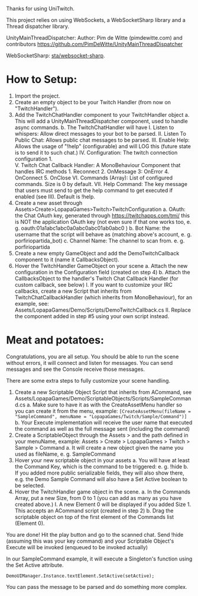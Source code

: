 ﻿Thanks for using UniTwitch.

This project relies on using WebSockets, a WebSocketSharp library and a Thread dispatcher library.

UnityMainThreadDispatcher: Author: Pim de Witte (pimdewitte.com) and contributors
https://github.com/PimDeWitte/UnityMainThreadDispatcher

WebSocketSharp: [sta/websocket-sharp](https://github.com/sta/websocket-sharp).

# How to Setup:

1. Import the project.
2. Create an empty object to be your Twitch Handler (from now on "TwitchHandler").
3. Add the TwitchChatHandler component to your TwitchHandler object
    a. This will add a UnityMainThreadDispatcher component, used to handle async commands.
    b. The TwitchChatHandler will have 
        I. Listen to whispers: Allow direct messages to your bot to be parsed.
        II. Listen To Public Chat: Allows public chat messages to be parsed.
        III. Enable Help: Allows the usage of "!help" (configurable) and will LOG this (future state is to send it to such chat.)
        IV. Configuration: The twitch connection configuration
            1.  
        V. Twitch Chat Callback Handler: A MonoBehaviour Component that handles IRC methods
            1. Reconnect
            2. OnMessage
            3: OnError
            4. OnConnect
            5. OnClose
        VI. Commands (Array): List of configured commands. Size is 0 by default.
        VII. Help Command: The key message that users must send to get the help command to get executed if enabled (see III). Default is !help.
 4. Create a new asset through Assets>Create>LopapaGames>Twitch>TwitchConfiguration
    a. OAuth: the Chat OAuth key, generated through https://twitchapps.com/tmi/ this is NOT the application OAuth key (not even sure if that one works too, e. g. oauth:01a1abc1abc0a0abc0abc01ab0abc0 )
    b. Bot Name: the username that the script will behave as (matching above's account, e. g. porfiriopartida_bot)
    c. Channel Name: The channel to scan from. e. g. porfiriopartida
 5. Create a new empty GameObject and add the DemoTwitchCallback component to it (name it CallbacksObject).
 6. Hover the TwitchHandler GameObject on your scene
    a. Attach the new configuration in the Configuration field (created on step 4)
    b. Attach the CallbacksObject to the handler's Twitch Chat Callback Handler (for custom callback, see below)
        I. If you want to customize your IRC callbacks, create a new Script that inherits from TwitchChatCallbackHandler (which inherits from MonoBehaviour), for an example, see: Assets/LopapaGames/Demo/Scripts/DemoTwitchCallback.cs
        II. Replace the component added in step #5 using your own script instead.
 
 # Meat and potatoes:
 Congratulations, you are all setup. You should be able to run the scene without errors, it will connect and listen for messages.
 You can send messages and see the Console receive those messages.
 
 There are some extra steps to fully customize your scene handling.
 
 1. Create a new Scriptable Object Script that inherits from ACommand, see Assets/LopapaGames/Demo/ScriptableObjects/Scripts/SampleCommand.cs
    a. Make sure to have it as with the CreateAssetMenu handler so you can create it from the menu, example:
       ```[CreateAssetMenu(fileName = "SampleCommand", menuName = "LopapaGames/Twitch/Sample/Command")]```
    b. Your Execute implementation will receive the user name that executed the command as well as the full message sent (including the command)
 2. Create a ScriptableObject through the Assets > and the path defined in your menuName, example: 
    Assets > Create > LopapaGames > Twitch > Sample > Command
    a. It will create a new object given the name you used as fileName, e. g. SampleCommand
 3. Hover your new scriptable object in your assets
    a. You will have at least the Command Key, which is the command to be triggered: e. g. !hide
    b. If you added more public serializable fields, they will also show there, e.g. the Demo Sample Command will also have a Set Active boolean to be selected.
 4. Hover the TwitchHandler game object in the scene.
    a. In the Commands Array, put a new Size, from 0 to 1 (you can add as many as you have created above.)
        I. A new Element 0 will be displayed if you added Size 1. This accepts an ACommand script (created in step 2)
    b. Drag the scriptable object on top of the first element of the Commands list (Element 0).
    
    
 You are done! Hit the play button and go to the scanned chat. Send !hide (assuming this was your key command) and your Scriptable Object's Execute will be invoked (enqueued to be invoked actually)
 
 In our SampleCommand example, it will execute a Singleton's function using the Set Active attribute.
 
 ```DemoUIManager.Instance.textElement.SetActive(setActive);```
 
 You can pass the message to be parsed and do something more complex.